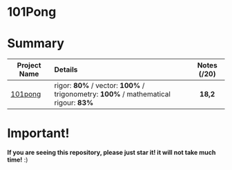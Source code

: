 # 101Pong

# Summary

| Project Name    | Details                                                                                    | Notes (/20)  |
| --------------- |:------------------------------------------------------------------------------------------ | :-----------:|
| [101pong](https://github.com/Paul-Marie/101pong/blob/master/101pong) | rigor: **80%** / vector: **100%** / trigonometry: **100%** / mathematical rigour: **83%** | **18,2**    |

# Important!
**If you are seeing this repository, please just star it! it will not take much time!** :)
